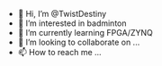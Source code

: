 - 👋 Hi, I’m @TwistDestiny
- 👀 I’m interested in badminton
- 🌱 I’m currently learning FPGA/ZYNQ
- 💞️ I’m looking to collaborate on ...
- 📫 How to reach me ...

<!---
TwistDestiny/TwistDestiny is a ✨ special ✨ repository because its `README.md` (this file) appears on your GitHub profile.
You can click the Preview link to take a look at your changes.
--->
